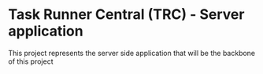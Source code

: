 # Task Runner Central (TRC) - Server application

This project represents the server side application that will be the backbone of this project
